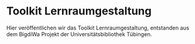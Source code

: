 # Toolkit Lernraumgestaltung

Hier veröffentlichen wir das Toolkit Lernraumgestaltung, entstanden aus dem BigdiWa Projekt der Universitätsbibliothek Tübingen.
